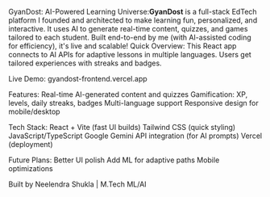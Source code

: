 GyanDost: AI-Powered Learning Universe:**GyanDost** is a full-stack EdTech platform I founded and architected to make learning fun, personalized, and interactive. It uses AI to generate real-time content, quizzes, and games tailored to each student. Built end-to-end by me (with AI-assisted coding for efficiency), it's live and scalable!
 
Quick Overview:
This React app connects to AI APIs for adaptive lessons in multiple languages. Users get tailored experiences with streaks and badges.

Live Demo: gyandost-frontend.vercel.app

Features:
Real-time AI-generated content and quizzes
Gamification: XP, levels, daily streaks, badges
Multi-language support
Responsive design for mobile/desktop

Tech Stack:
React + Vite (fast UI builds)
Tailwind CSS (quick styling)
JavaScript/TypeScript
Google Gemini API integration (for AI prompts)
Vercel (deployment)

Future Plans:
Better UI polish
Add ML for adaptive paths
Mobile optimizations

Built by Neelendra Shukla | M.Tech ML/AI
